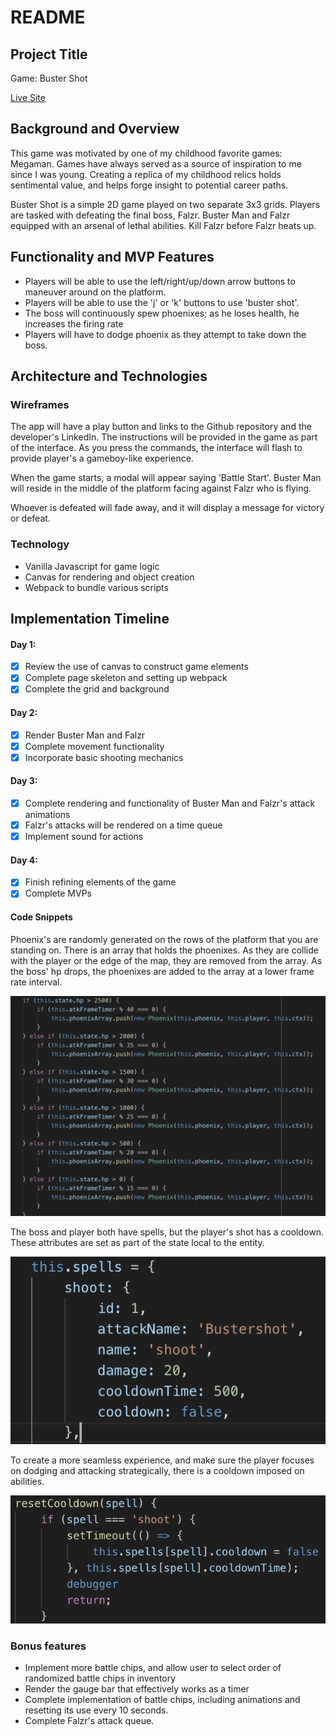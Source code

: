 # README

## Project Title

Game: Buster Shot

[Live Site](https://lyttonliao.github.io/Buster-Shot/)

## Background and Overview

This game was motivated by one of my childhood favorite games: Megaman. Games have always served as a source of inspiration to me since I was young. Creating a replica of my childhood relics holds sentimental value, and helps forge insight to potential career paths.

Buster Shot is a simple 2D game played on two separate 3x3 grids. Players are tasked with defeating the final boss, Falzr. Buster Man and Falzr equipped with an arsenal of lethal abilities. Kill Falzr before Falzr heats up.

## Functionality and MVP Features
    
* Players will be able to use the left/right/up/down arrow buttons to maneuver around on the platform.
* Players will be able to use the 'j' or 'k' buttons to use 'buster shot'.
* The boss will continuously spew phoenixes; as he loses health, he increases the firing rate
* Players will have to dodge phoenix as they attempt to take down the boss.

## Architecture and Technologies

### Wireframes

The app will have a play button and links to the Github repository and the developer's LinkedIn. The instructions will be provided in the game as part of the interface. As you press the commands, the interface will flash to provide player's a gameboy-like experience.

When the game starts, a modal will appear saying 'Battle Start'. Buster Man will reside in the middle of the platform facing against Falzr who is flying.

Whoever is defeated will fade away, and it will display a message for victory or defeat.

### Technology 

* Vanilla Javascript for game logic
* Canvas for rendering and object creation
* Webpack to bundle various scripts

## Implementation Timeline

#### Day 1:
- [x] Review the use of canvas to construct game elements
- [x] Complete page skeleton and setting up webpack
- [x] Complete the grid and background

#### Day 2:
- [x] Render Buster Man and Falzr
- [x] Complete movement functionality
- [x] Incorporate basic shooting mechanics

#### Day 3:
- [x] Complete rendering and functionality of Buster Man and Falzr's attack animations
- [x] Falzr's attacks will be rendered on a time queue
- [x] Implement sound for actions

#### Day 4:
- [x] Finish refining elements of the game
- [x] Complete MVPs

#### Code Snippets

Phoenix's are randomly generated on the rows of the platform that you are standing on. There is an array that holds the phoenixes. As they are collide with the player or the edge of the map, they are removed from the array. As the boss' hp drops, the phoenixes are added to the array at a lower frame rate interval.

![alt text](https://github.com/lyttonliao/Buster-Shot/blob/master/assets/images/phoenix.png)

The boss and player both have spells, but the player's shot has a cooldown. These attributes are set as part of the state local to the entity.

![alt text](https://github.com/lyttonliao/Buster-Shot/blob/master/assets/images/spell.png)

To create a more seamless experience, and make sure the player focuses on dodging and attacking strategically, there is a cooldown imposed on abilities.

![alt text](https://github.com/lyttonliao/Buster-Shot/blob/master/assets/images/resetcd.png)

### Bonus features
* Implement more battle chips, and allow user to select order of randomized battle chips in inventory
* Render the gauge bar that effectively works as a timer
* Complete implementation of battle chips, including animations and resetting its use every 10 seconds.
* Complete Falzr's attack queue.
